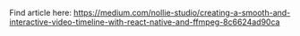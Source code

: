 Find article here: https://medium.com/nollie-studio/creating-a-smooth-and-interactive-video-timeline-with-react-native-and-ffmpeg-8c6624ad90ca
